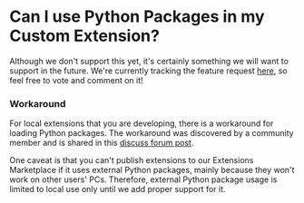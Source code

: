 # Can I use Python Packages in my Custom Extension?

Although we don't support this yet, it's certainly something we will want to support in the future. We're currently tracking the feature request [here](https://ideas.saleae.com/b/feature-requests/hla-support-python-dependencies/), so feel free to vote and comment on it!

### Workaround

For local extensions that you are developing, there is a workaround for loading Python packages. The workaround was discovered by a community member and is shared in this [discuss forum post](https://discuss.saleae.com/t/third-party-libraries-with-hlas/595).

One caveat is that you can't publish extensions to our Extensions Marketplace if it uses external Python packages, mainly because they won't work on other users' PCs. Therefore, external Python package usage is limited to local use only until we add proper support for it.

